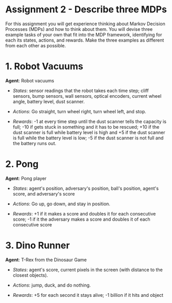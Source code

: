 # Assignment 2 - Describe three MDPs

For this assignment you will get experience thinking about Markov Decision Processes (MDPs) and how to think about them. You will devise three example tasks of your own that fit into the MDP framework, identifying for each its states, actions, and rewards. Make the three examples as different from each other as possible.


# 1. Robot Vacuums

**Agent**: Robot vacuums

- *States*: sensor readings that the robot takes each time step; cliff sensors, bump sensors, wall sensors, optical encoders, current wheel angle, battery level, dust scanner.

- *Actions*: Go straight, turn wheel right, turn wheel left, and stop.

- *Rewards*: -1 at every time step until the dust scanner tells the capacity is full; -10 if gets stuck in something and it has to be rescued; +10 if the dust scanner is full while battery level is high and +5 if the dust scanner is full while the battery level is low; -5 if the dust scanner is not full and the battery runs out.

# 2. Pong

**Agent**: Pong player

- *States*: agent's position, adversary's position, ball's position, agent's score, and adversary's score

- *Actions*: Go up, go down, and stay in position.

- *Rewards*: +1 if it makes a score and doubles it for each consecutive score; -1 if it the adversary makes a score and doubles it of each consecutive score

# 3. Dino Runner

**Agent**: T-Rex from the Dinosaur Game

- *States*: agent's score, current pixels in the screen (with distance to the closest objects).

- *Actions*: jump, duck, and do nothing.

- *Rewards*: +5 for each second it stays alive; -1 billion if it hits and object